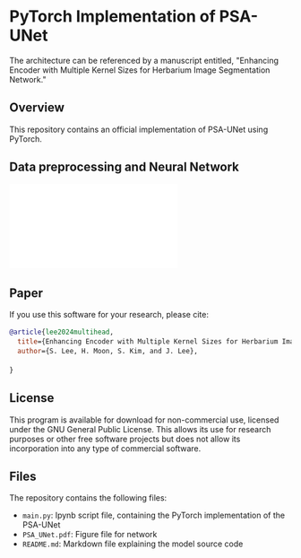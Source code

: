 # PyTorch Implementation of PSA-UNet
 
The architecture can be referenced by a manuscript entitled, "Enhancing Encoder with Multiple Kernel Sizes for Herbarium Image Segmentation Network." 

## Overview
This repository contains an official implementation of PSA-UNet using PyTorch.<br/>


## Data preprocessing and Neural Network
![Local Image](PSA_UNet.pdf "PSA_UNet")
## Paper
If you use this software for your research, please cite:

```bibtex
@article{lee2024multihead,
  title={Enhancing Encoder with Multiple Kernel Sizes for Herbarium Image Segmentation Network},
  author={S. Lee, H. Moon, S. Kim, and J. Lee},
  
}
```

## License
This program is available for download for non-commercial use, licensed under the GNU General Public License. This allows its use for research purposes or other free software projects but does not allow its incorporation into any type of commercial software.

## Files
The repository contains the following files:
- `main.py`: Ipynb script file, containing the PyTorch implementation of the PSA-UNet
- `PSA_UNet.pdf`: Figure file for network
- `README.md`: Markdown file explaining the model source code


